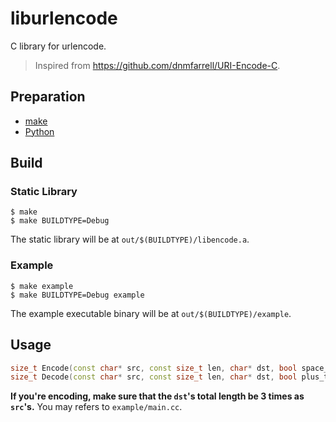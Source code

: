 # liburlencode

C library for urlencode.

> Inspired from https://github.com/dnmfarrell/URI-Encode-C.

## Preparation

+ [make](https://www.gnu.org/software/make/)
+ [Python](https://www.python.org/)

## Build

### Static Library

```shell
$ make
$ make BUILDTYPE=Debug
```

The static library will be at `out/$(BUILDTYPE)/libencode.a`.

### Example

```shell
$ make example
$ make BUILDTYPE=Debug example
```

The example executable binary will be at `out/$(BUILDTYPE)/example`.

## Usage

```cpp
size_t Encode(const char* src, const size_t len, char* dst, bool space_to_plus);
size_t Decode(const char* src, const size_t len, char* dst, bool plus_to_space);
```

**If you're encoding, make sure that the `dst`'s total length be 3 times as `src`'s.** You may refers to `example/main.cc`.
